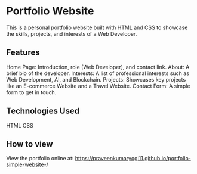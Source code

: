 # Portfolio Website
This is a personal portfolio website built with HTML and CSS to showcase the skills, projects, and interests of a Web Developer.

## Features
Home Page: Introduction, role (Web Developer), and contact link.
About: A brief bio of the developer.
Interests: A list of professional interests such as Web Development, AI, and Blockchain.
Projects: Showcases key projects like an E-commerce Website and a Travel Website.
Contact Form: A simple form to get in touch.

## Technologies Used
HTML
CSS
## How to view
View the portfolio online at:
https://praveenkumaryogi11.github.io/portfolio-simple-website-/

